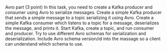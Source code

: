 Avro part (3 point)
In this task, you need to create a Kafka producer and consumer using Avro to serialize messages.
Create a simple Kafka producer that sends a simple message to a topic serializing it using Avro.
Create a simple Kafka consumer which listens to a topic for a message, deserializes the message, and prints it.
Start Kafka, create a topic, and run consumer and producer.
Try to use different Avro schemas for serialization and deserialization. Include Avro schema version/id into the massage so a client can understand which schema to use.



